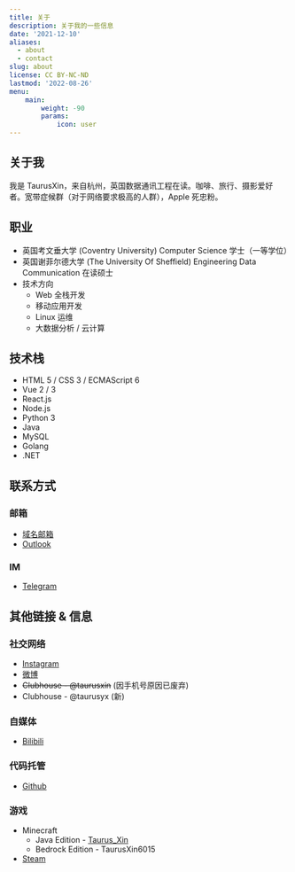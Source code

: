 ```yaml
---
title: 关于
description: 关于我的一些信息
date: '2021-12-10'
aliases:
  - about
  - contact
slug: about
license: CC BY-NC-ND
lastmod: '2022-08-26'
menu:
    main: 
        weight: -90
        params:
            icon: user
---
```


## 关于我

我是 TaurusXin，来自杭州，英国数据通讯工程在读。咖啡、旅行、摄影爱好者。宽带症候群（对于网络要求极高的人群），Apple 死忠粉。


## 职业

- 英国考文垂大学 (Coventry University) Computer Science 学士（一等学位）
- 英国谢菲尔德大学 (The University Of Sheffield) Engineering Data Communication 在读硕士
- 技术方向
  - Web 全栈开发
  - 移动应用开发
  - Linux 运维
  - 大数据分析 / 云计算

## 技术栈

- HTML 5 / CSS 3 / ECMAScript 6
- Vue 2 / 3
- React.js
- Node.js
- Python 3
- Java
- MySQL
- Golang
- .NET

## 联系方式

### 邮箱

- [域名邮箱](mailto:i@taurusxin.com)
- [Outlook](mailto:taurusxin@outlook.com)

### IM

- [Telegram](https://t.me/taurusxin)

## 其他链接 & 信息

### 社交网络

- [Instagram](https://www.instagram.com/taurus_yx/)
- [微博](https://weibo.cn/2201650115/profile)
- ~~Clubhouse - @taurusxin~~ (因手机号原因已废弃)
- Clubhouse - @taurusyx (新)

### 自媒体

- [Bilibili](https://space.bilibili.com/4360325)

### 代码托管

- [Github](https://github.com/taurusxin)

### 游戏

- Minecraft
  - Java Edition - [Taurus_Xin](https://namemc.com/profile/Taurus_Xin.1)
  - Bedrock Edition - TaurusXin6015
- [Steam](https://steamcommunity.com/id/taurusyx/)
